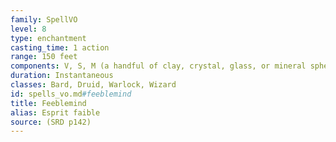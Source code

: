 ```yaml
---
family: SpellVO
level: 8
type: enchantment
casting_time: 1 action
range: 150 feet
components: V, S, M (a handful of clay, crystal, glass, or mineral spheres)
duration: Instantaneous
classes: Bard, Druid, Warlock, Wizard
id: spells_vo.md#feeblemind
title: Feeblemind
alias: Esprit faible
source: (SRD p142)
---
```


